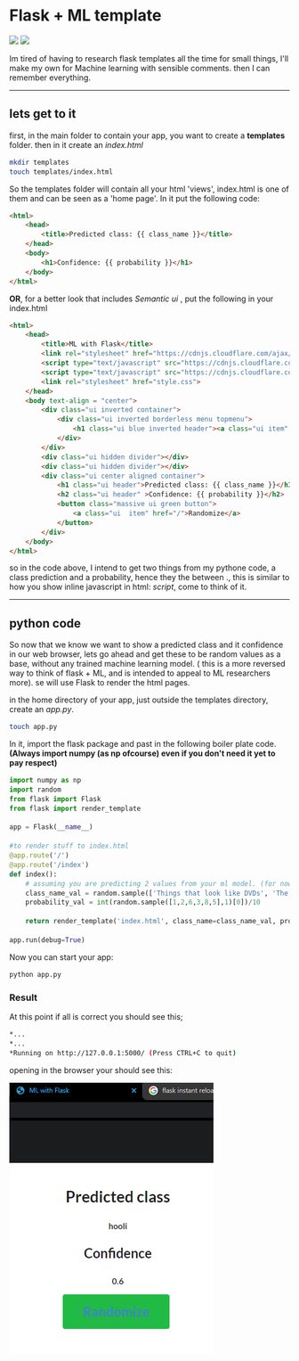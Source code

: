 # Flask + ML template

[![](https://img.shields.io/badge/python-3.5%2B-green.svg)]()
[![](https://img.shields.io/badge/flask-1.1%2B-red.svg)]()

Im tired of having to research flask templates all the time for small things, I'll make my own for Machine learning with sensible comments. then I can remember everything.

-----

## lets get to it

first, in the main folder to contain your app, you want to create a __templates__ folder. then in it create an _index.html_

```bash
mkdir templates
touch templates/index.html
```

So the templates folder will contain all your html 'views', index.html is one of  them and can be seen as a 'home page'. In it put the following code:

```html
<html>
    <head>
        <title>Predicted class: {{ class_name }}</title>
    </head>
    <body>
        <h1>Confidence: {{ probability }}</h1>
    </body>
</html>
```

__OR__, for a better look that includes _Semantic ui_ , put the following in your index.html


```html
<html>
    <head>
        <title>ML with Flask</title>
        <link rel="stylesheet" href="https://cdnjs.cloudflare.com/ajax/libs/semantic-ui/2.4.1/semantic.min.css">
        <script type="text/javascript" src="https://cdnjs.cloudflare.com/ajax/libs/jquery/3.3.1/jquery.min.js"></script>
        <script type="text/javascript" src="https://cdnjs.cloudflare.com/ajax/libs/semantic-ui/2.4.1/semantic.min.js"></script>
        <link rel="stylesheet" href="style.css">
    </head>
    <body text-align = "center">
        <div class="ui inverted container">
            <div class="ui inverted borderless menu topmenu">
                <h1 class="ui blue inverted header"><a class="ui item" href="/">APP NAME</a></h1>
            </div>
        </div>
        <div class="ui hidden divider"></div>
        <div class="ui hidden divider"></div>
        <div class="ui center aligned container">
            <h1 class="ui header">Predicted class: {{ class_name }}</h1>
            <h2 class="ui header" >Confidence: {{ probability }}</h2>
            <button class="massive ui green button">
                <a class="ui  item" href="/">Randomize</a>
            </button>
        </div>
    </body>
</html>

````

so in the code above, I intend to get two things from my pythone code, a class prediction and a probability, hence they the between ${{ . }}$, this is similar to how you show inline javascript in html: ${script}$, come to think of it.

----
## python code

So now that we know we want to show a predicted class and it confidence in our web browser, lets go ahead and get these to be random values as a base, without any trained machine learning model. ( this is a more reversed way to think of flask + ML, and is intended to appeal to ML researchers more). se will use Flask to render the html pages.

in the home directory of your app, just outside the templates directory, create an _app.py_.

```bash
touch app.py
```

In it, import the flask package and past in the following boiler plate code. __(Always import numpy (as np ofcourse) even if you don't need it yet to pay respect)__

```python
import numpy as np
import random
from flask import Flask
from flask import render_template

app = Flask(__name__)

#to render stuff to index.html
@app.route('/')
@app.route('/index')
def index():
    # assuming you are predicting 2 values from your ml model. (for now lets give random values)
    class_name_val = random.sample(['Things that look like DVDs', 'The ghost of Groot', 'Erlic','Bus','hooli'],1)[0]
    probability_val = int(random.sample([1,2,6,3,8,5],1)[0])/10

    return render_template('index.html', class_name=class_name_val, probability=probability_val)

app.run(debug=True)
```

Now you can start your app:

```bash
python app.py
```

### Result 

At this point if all is correct you should see this;
```bash
*...
*...
*Running on http://127.0.0.1:5000/ (Press CTRL+C to quit)
```

opening in the browser your should see this:

![exampleimage](example1.png)